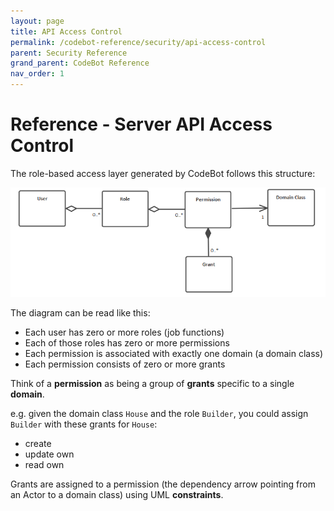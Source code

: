 ```yaml
---
layout: page
title: API Access Control
permalink: /codebot-reference/security/api-access-control
parent: Security Reference
grand_parent: CodeBot Reference
nav_order: 1
---
```


# Reference - Server API Access Control

The role-based access layer generated by CodeBot follows this structure:

![CodeBot RBAC permissions structure](../../images/security/codebot-permissions-structure.png "CodeBot RBAC permissions structure")

The diagram can be read like this:

* Each user has zero or more roles (job functions)
* Each of those roles has zero or more permissions
* Each permission is associated with exactly one domain (a domain class)
* Each permission consists of zero or more grants

Think of a **permission** as being a group of **grants** specific to a single **domain**.

e.g. given the domain class `House` and the role `Builder`, you could assign `Builder` with these grants for `House`:

* create
* update own
* read own

Grants are assigned to a permission (the dependency arrow pointing from an Actor to a domain class) using UML **constraints**.
